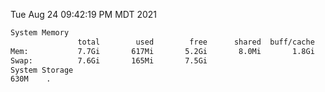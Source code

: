 Tue Aug 24 09:42:19 PM MDT 2021
```bash
System Memory
               total        used        free      shared  buff/cache   available
Mem:           7.7Gi       617Mi       5.2Gi       8.0Mi       1.8Gi       6.8Gi
Swap:          7.6Gi       165Mi       7.5Gi
System Storage
630M	.
```
